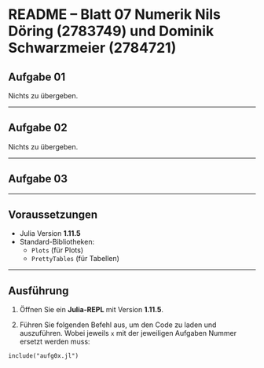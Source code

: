 
# README – Blatt 07 Numerik Nils Döring (2783749) und Dominik Schwarzmeier (2784721)


## Aufgabe 01

Nichts zu übergeben.

---

## Aufgabe 02

Nichts zu übergeben.

---

## Aufgabe 03


---

## Voraussetzungen

- Julia Version **1.11.5**
- Standard-Bibliotheken:
  - `Plots` (für Plots)
  - `PrettyTables` (für Tabellen)
  
---

## Ausführung

1. Öffnen Sie ein **Julia-REPL** mit Version **1.11.5**.

2. Führen Sie folgenden Befehl aus, um den Code zu laden und auszuführen. Wobei jeweils `x` mit der jeweiligen Aufgaben Nummer ersetzt werden muss:

```
include("aufg0x.jl")
```